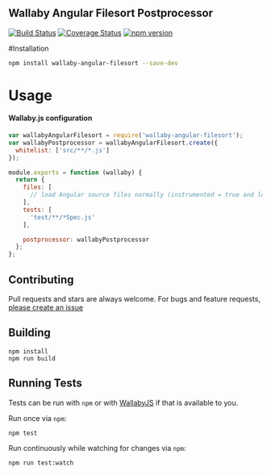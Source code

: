 Wallaby Angular Filesort Postprocessor
---
[![Build Status](https://travis-ci.org/ryanwischkaemper/wallaby-angular-filesort.svg?branch=master)](https://travis-ci.org/ryanwischkaemper/wallaby-angular-filesort)
[![Coverage Status](https://coveralls.io/repos/github/ryanwischkaemper/wallaby-angular-filesort/badge.svg?branch=master)](https://coveralls.io/github/ryanwischkaemper/wallaby-angular-filesort?branch=master)
[![npm version](https://badge.fury.io/js/wallaby-angular-filesort.svg)](https://badge.fury.io/js/wallaby-angular-filesort)


#Installation

```bash
npm install wallaby-angular-filesort --save-dev
```


# Usage

#### Wallaby.js configuration

```javascript
var wallabyAngularFilesort = require('wallaby-angular-filesort');
var wallabyPostprocessor = wallabyAngularFilesort.create({
  whitelist: ['src/**/*.js']
});

module.exports = function (wallaby) {
  return {
    files: [
      // load Angular source files normally (instrumented = true and loaded = true)
    ],
    tests: [
      'test/**/*Spec.js'
    ],

    postprocessor: wallabyPostprocessor
  };
};

```

## Contributing
Pull requests and stars are always welcome. For bugs and feature requests, [please create an issue](https://github.com/ryanwischkaemper/wallaby-angular-filesort/issues/new)

## Building

```batch
npm install
npm run build
```


## Running Tests

Tests can be run with `npm` or with [WallabyJS](https://wallabyjs.com/) if that is available to you.

Run once via `npm`:

```batch
npm test
```
Run continuously while watching for changes via `npm`:

```batch
npm run test:watch
```
